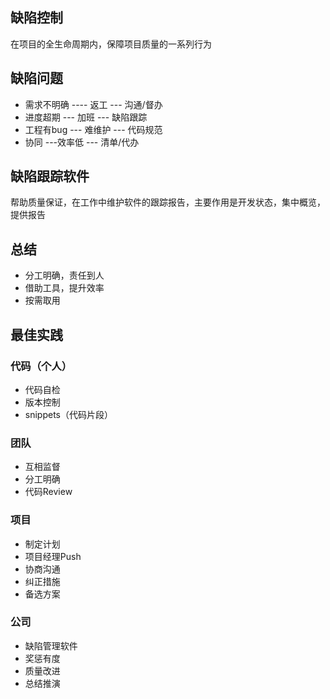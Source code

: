## 缺陷控制

在项目的全生命周期内，保障项目质量的一系列行为

## 缺陷问题

- 需求不明确 ---- 返工 --- 沟通/督办
- 进度超期 --- 加班 --- 缺陷跟踪
- 工程有bug --- 难维护 --- 代码规范
- 协同 ---效率低 --- 清单/代办

## 缺陷跟踪软件

帮助质量保证，在工作中维护软件的跟踪报告，主要作用是开发状态，集中概览，提供报告

## 总结

- 分工明确，责任到人
- 借助工具，提升效率
- 按需取用

## 最佳实践

### 代码（个人）

- 代码自检
- 版本控制
- snippets（代码片段）

### 团队

- 互相监督
- 分工明确
- 代码Review

### 项目

- 制定计划
- 项目经理Push
- 协商沟通
- 纠正措施
- 备选方案

### 公司

- 缺陷管理软件
- 奖惩有度
- 质量改进
- 总结推演
